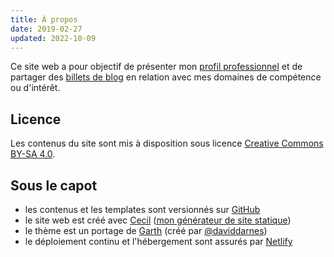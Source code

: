 ```yaml
---
title: À propos
date: 2019-02-27
updated: 2022-10-09
---
```

Ce site web a pour objectif de présenter mon [profil professionnel](/cv/) et de partager des [billets de blog](/blog/) en relation avec mes domaines de compétence ou d'intérêt.

## Licence

Les contenus du site sont mis à disposition sous licence [Creative Commons BY-SA 4.0](https://creativecommons.org/licenses/by-sa/4.0/deed.fr).

## Sous le capot

* les contenus et les templates sont versionnés sur [GitHub](https://github.com/ArnaudLigny/arnaudligny.fr/)
* le site web est créé avec [Cecil](https://cecil.app) ([mon générateur de site statique](/blog/cecil-mon-generateur-de-site-statique/))
* le thème est un portage de [Garth](https://github.com/daviddarnes/garth) (créé par [@daviddarnes](https://github.com/daviddarnes))
* le déploiement continu et l'hébergement sont assurés par [Netlify](https://netlify.com)

